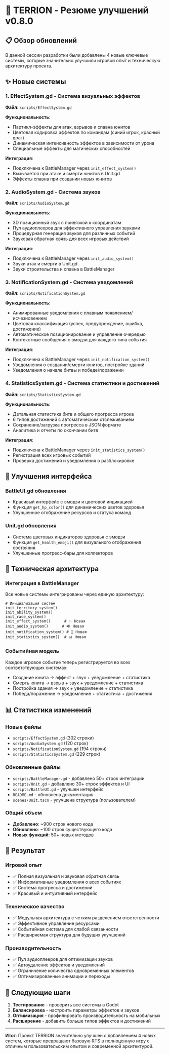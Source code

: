# 🚀 TERRION - Резюме улучшений v0.8.0

## 📋 Обзор обновлений

В данной сессии разработки были добавлены 4 новые ключевые системы, которые значительно улучшили игровой опыт и техническую архитектуру проекта.

## ✨ Новые системы

### 1. EffectSystem.gd - Система визуальных эффектов
**Файл**: `scripts/EffectSystem.gd`

**Функциональность**:
- Партикл-эффекты для атак, взрывов и спавна юнитов
- Цветовая кодировка эффектов по командам (синий игрок, красный враг)
- Динамическая интенсивность эффектов в зависимости от урона
- Специальные эффекты для магических способностей

**Интеграция**:
- Подключена к BattleManager через `init_effect_system()`
- Вызывается при атаке и смерти юнитов в Unit.gd
- Эффекты спавна при создании новых юнитов

### 2. AudioSystem.gd - Система звуков
**Файл**: `scripts/AudioSystem.gd`

**Функциональность**:
- 3D позиционный звук с привязкой к координатам
- Пул аудиоплееров для эффективного управления звуками
- Процедурная генерация звуков для различных событий
- Звуковая обратная связь для всех игровых действий

**Интеграция**:
- Подключена к BattleManager через `init_audio_system()`
- Звуки атак и смерти в Unit.gd
- Звуки строительства и спавна в BattleManager

### 3. NotificationSystem.gd - Система уведомлений
**Файл**: `scripts/NotificationSystem.gd`

**Функциональность**:
- Анимированные уведомления с плавным появлением/исчезновением
- Цветовая классификация (успех, предупреждение, ошибка, достижение)
- Автоматическое позиционирование и управление очередью
- Контекстные сообщения с эмодзи для каждого типа события

**Интеграция**:
- Подключена к BattleManager через `init_notification_system()`
- Уведомления о создании/смерти юнитов, постройке зданий
- Уведомления о начале битвы и победе/поражении

### 4. StatisticsSystem.gd - Система статистики и достижений
**Файл**: `scripts/StatisticsSystem.gd`

**Функциональность**:
- Детальная статистика битв и общего прогресса игрока
- 6 типов достижений с автоматическим отслеживанием
- Сохранение/загрузка прогресса в JSON формате
- Аналитика и отчеты по окончании битв

**Интеграция**:
- Подключена к BattleManager через `init_statistics_system()`
- Регистрация всех игровых событий
- Проверка достижений и уведомления о разблокировке

## 🎨 Улучшения интерфейса

### BattleUI.gd обновления
- Красивый интерфейс с эмодзи и цветовой индикацией
- Функция `get_hp_color()` для динамических цветов здоровья
- Улучшенное отображение ресурсов и статуса команд

### Unit.gd обновления  
- Система цветовых индикаторов здоровья с эмодзи
- Функция `get_health_emoji()` для визуального отображения состояния
- Улучшенные прогресс-бары для коллекторов

## 🔧 Техническая архитектура

### Интеграция в BattleManager
Все новые системы интегрированы через единую архитектуру:

```gdscript
# Инициализация систем
init_territory_system()
init_ability_system()
init_race_system()
init_effect_system()      # ✨ Новая
init_audio_system()      # 🔊 Новая
init_notification_system() # 📢 Новая
init_statistics_system()  # 📊 Новая
```

### Событийная модель
Каждое игровое событие теперь регистрируется во всех соответствующих системах:
- Создание юнита → эффект + звук + уведомление + статистика
- Смерть юнита → взрыв + звук + уведомление + статистика
- Постройка здания → звук + уведомление + статистика
- Победа/поражение → уведомление + статистика + достижения

## 📊 Статистика изменений

### Новые файлы
- `scripts/EffectSystem.gd` (302 строки)
- `scripts/AudioSystem.gd` (120 строк)
- `scripts/NotificationSystem.gd` (194 строки)
- `scripts/StatisticsSystem.gd` (229 строк)

### Обновленные файлы
- `scripts/BattleManager.gd` - добавлено 50+ строк интеграции
- `scripts/Unit.gd` - добавлено 30+ строк эффектов и UI
- `scripts/BattleUI.gd` - улучшен интерфейс
- `README.md` - обновлена документация
- `scenes/Unit.tscn` - улучшена структура (пользователем)

### Общий объем
- **Добавлено**: ~900 строк нового кода
- **Обновлено**: ~100 строк существующего кода
- **Новых функций**: 50+ новых методов

## 🎯 Результат

### Игровой опыт
- ✅ Полная визуальная и звуковая обратная связь
- ✅ Информативные уведомления о всех событиях
- ✅ Система прогресса и достижений
- ✅ Красивый и интуитивный интерфейс

### Техническое качество
- ✅ Модульная архитектура с четким разделением ответственности
- ✅ Эффективное управление ресурсами
- ✅ Событийная система для слабой связанности
- ✅ Расширяемая структура для будущих улучшений

### Производительность
- ✅ Пул аудиоплееров для оптимизации звуков
- ✅ Автоудаление эффектов и уведомлений
- ✅ Ограничение количества одновременных элементов
- ✅ Оптимизированные анимации и переходы

## 🚀 Следующие шаги

1. **Тестирование** - проверить все системы в Godot
2. **Балансировка** - настроить параметры эффектов и звуков
3. **Оптимизация** - профилировать производительность на мобильных
4. **Расширение** - добавить больше типов эффектов и достижений

---

**Итог**: Проект TERRION значительно улучшен с добавлением 4 новых систем, которые превращают базовую RTS в полноценную игру с отличным пользовательским опытом и современной архитектурой. 